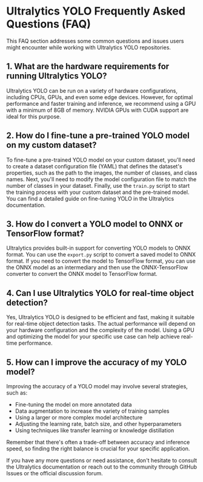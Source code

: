 # Ultralytics YOLO Frequently Asked Questions (FAQ)

This FAQ section addresses some common questions and issues users might encounter while working with Ultralytics YOLO repositories.

## 1. What are the hardware requirements for running Ultralytics YOLO?

Ultralytics YOLO can be run on a variety of hardware configurations, including CPUs, GPUs, and even some edge devices. However, for optimal performance and faster training and inference, we recommend using a GPU with a minimum of 8GB of memory. NVIDIA GPUs with CUDA support are ideal for this purpose.

## 2. How do I fine-tune a pre-trained YOLO model on my custom dataset?

To fine-tune a pre-trained YOLO model on your custom dataset, you'll need to create a dataset configuration file (YAML) that defines the dataset's properties, such as the path to the images, the number of classes, and class names. Next, you'll need to modify the model configuration file to match the number of classes in your dataset. Finally, use the `train.py` script to start the training process with your custom dataset and the pre-trained model. You can find a detailed guide on fine-tuning YOLO in the Ultralytics documentation.

## 3. How do I convert a YOLO model to ONNX or TensorFlow format?

Ultralytics provides built-in support for converting YOLO models to ONNX format. You can use the `export.py` script to convert a saved model to ONNX format. If you need to convert the model to TensorFlow format, you can use the ONNX model as an intermediary and then use the ONNX-TensorFlow converter to convert the ONNX model to TensorFlow format.

## 4. Can I use Ultralytics YOLO for real-time object detection?

Yes, Ultralytics YOLO is designed to be efficient and fast, making it suitable for real-time object detection tasks. The actual performance will depend on your hardware configuration and the complexity of the model. Using a GPU and optimizing the model for your specific use case can help achieve real-time performance.

## 5. How can I improve the accuracy of my YOLO model?

Improving the accuracy of a YOLO model may involve several strategies, such as:

- Fine-tuning the model on more annotated data
- Data augmentation to increase the variety of training samples
- Using a larger or more complex model architecture
- Adjusting the learning rate, batch size, and other hyperparameters
- Using techniques like transfer learning or knowledge distillation

Remember that there's often a trade-off between accuracy and inference speed, so finding the right balance is crucial for your specific application.

If you have any more questions or need assistance, don't hesitate to consult the Ultralytics documentation or reach out to the community through GitHub Issues or the official discussion forum.